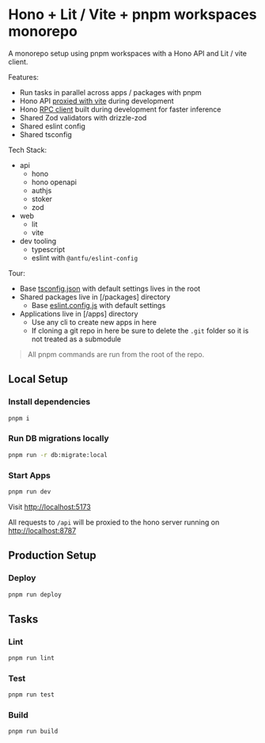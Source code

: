 # Hono + Lit / Vite + pnpm workspaces monorepo

A monorepo setup using pnpm workspaces with a Hono API and Lit / vite client.

Features:

- Run tasks in parallel across apps / packages with pnpm
- Hono API [proxied with vite](./apps/web/vite.config.ts) during development
- Hono [RPC client](packages/api-client/src/index.ts) built during development for faster inference
- Shared Zod validators with drizzle-zod
- Shared eslint config
- Shared tsconfig

Tech Stack:

- api
  - hono
  - hono openapi
  - authjs
  - stoker
  - zod
- web
  - lit
  - vite
- dev tooling
  - typescript
  - eslint with `@antfu/eslint-config`

Tour:

- Base [tsconfig.json](./tsconfig.json) with default settings lives in the root
- Shared packages live in [/packages] directory
  - Base [eslint.config.js](./packages/eslint-config/eslint.config.js) with default settings
- Applications live in [/apps] directory
  - Use any cli to create new apps in here
  - If cloning a git repo in here be sure to delete the `.git` folder so it is not treated as a submodule

> All pnpm commands are run from the root of the repo.

## Local Setup

### Install dependencies

```sh
pnpm i
```

### Run DB migrations locally

```sh
pnpm run -r db:migrate:local
```

### Start Apps

```sh
pnpm run dev
```

Visit [http://localhost:5173](http://localhost:5173)

All requests to `/api` will be proxied to the hono server running on [http://localhost:8787](http://localhost:8787)

## Production Setup

### Deploy

```sh
pnpm run deploy
```

## Tasks

### Lint

```sh
pnpm run lint
```

### Test

```sh
pnpm run test
```

### Build

```sh
pnpm run build
```
